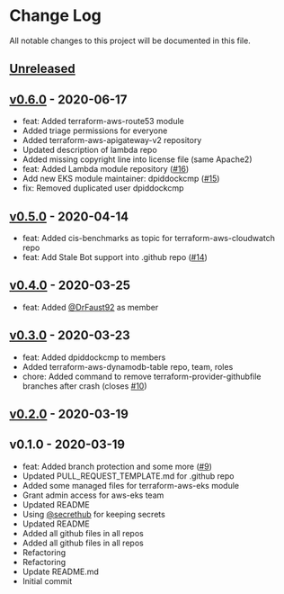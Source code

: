 # Change Log

All notable changes to this project will be documented in this file.

<a name="unreleased"></a>
## [Unreleased]



<a name="v0.6.0"></a>
## [v0.6.0] - 2020-06-17

- feat: Added terraform-aws-route53 module
- Added triage permissions for everyone
- Added terraform-aws-apigateway-v2 repository
- Updated description of lambda repo
- Added missing copyright line into license file (same Apache2)
- feat: Added Lambda module repository ([#16](https://github.com/terraform-aws-modules/meta/issues/16))
- Add new EKS module maintainer: dpiddockcmp ([#15](https://github.com/terraform-aws-modules/meta/issues/15))
- fix: Removed duplicated user dpiddockcmp


<a name="v0.5.0"></a>
## [v0.5.0] - 2020-04-14

- feat: Added cis-benchmarks as topic for terraform-aws-cloudwatch repo
- feat: Add Stale Bot support into .github repo ([#14](https://github.com/terraform-aws-modules/meta/issues/14))


<a name="v0.4.0"></a>
## [v0.4.0] - 2020-03-25

- feat: Added [@DrFaust92](https://github.com/DrFaust92) as member


<a name="v0.3.0"></a>
## [v0.3.0] - 2020-03-23

- feat: Added dpiddockcmp to members
- Added terraform-aws-dynamodb-table repo, team, roles
- chore: Added command to remove terraform-provider-githubfile branches after crash (closes [#10](https://github.com/terraform-aws-modules/meta/issues/10))


<a name="v0.2.0"></a>
## [v0.2.0] - 2020-03-19



<a name="v0.1.0"></a>
## v0.1.0 - 2020-03-19

- feat: Added branch protection and some more ([#9](https://github.com/terraform-aws-modules/meta/issues/9))
- Updated PULL_REQUEST_TEMPLATE.md for .github repo
- Added some managed files for terraform-aws-eks module
- Grant admin access for aws-eks team
- Updated README
- Using [@secrethub](https://github.com/secrethub) for keeping secrets
- Updated README
- Added all github files in all repos
- Added all github files in all repos
- Refactoring
- Refactoring
- Update README.md
- Initial commit


[Unreleased]: https://github.com/terraform-aws-modules/meta/compare/v0.6.0...HEAD
[v0.6.0]: https://github.com/terraform-aws-modules/meta/compare/v0.5.0...v0.6.0
[v0.5.0]: https://github.com/terraform-aws-modules/meta/compare/v0.4.0...v0.5.0
[v0.4.0]: https://github.com/terraform-aws-modules/meta/compare/v0.3.0...v0.4.0
[v0.3.0]: https://github.com/terraform-aws-modules/meta/compare/v0.2.0...v0.3.0
[v0.2.0]: https://github.com/terraform-aws-modules/meta/compare/v0.1.0...v0.2.0

